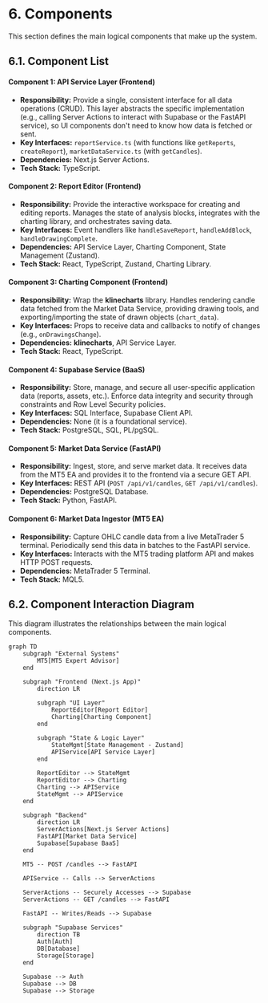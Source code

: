 # 6. Components

This section defines the main logical components that make up the system.

## 6.1. Component List

#### Component 1: API Service Layer (Frontend)
*   **Responsibility:** Provide a single, consistent interface for all data operations (CRUD). This layer abstracts the specific implementation (e.g., calling Server Actions to interact with Supabase or the FastAPI service), so UI components don't need to know how data is fetched or sent.
*   **Key Interfaces:** `reportService.ts` (with functions like `getReports`, `createReport`), `marketDataService.ts` (with `getCandles`).
*   **Dependencies:** Next.js Server Actions.
*   **Tech Stack:** TypeScript.

#### Component 2: Report Editor (Frontend)
*   **Responsibility:** Provide the interactive workspace for creating and editing reports. Manages the state of analysis blocks, integrates with the charting library, and orchestrates saving data.
*   **Key Interfaces:** Event handlers like `handleSaveReport`, `handleAddBlock`, `handleDrawingComplete`.
*   **Dependencies:** API Service Layer, Charting Component, State Management (Zustand).
*   **Tech Stack:** React, TypeScript, Zustand, Charting Library.

#### Component 3: Charting Component (Frontend)
*   **Responsibility:** Wrap the **klinecharts** library. Handles rendering candle data fetched from the Market Data Service, providing drawing tools, and exporting/importing the state of drawn objects (`chart_data`).
*   **Key Interfaces:** Props to receive data and callbacks to notify of changes (e.g., `onDrawingsChange`).
*   **Dependencies:** **klinecharts**, API Service Layer.
*   **Tech Stack:** React, TypeScript.

#### Component 4: Supabase Service (BaaS)
*   **Responsibility:** Store, manage, and secure all user-specific application data (reports, assets, etc.). Enforce data integrity and security through constraints and Row Level Security policies.
*   **Key Interfaces:** SQL Interface, Supabase Client API.
*   **Dependencies:** None (it is a foundational service).
*   **Tech Stack:** PostgreSQL, SQL, PL/pgSQL.

#### Component 5: Market Data Service (FastAPI)
*   **Responsibility:** Ingest, store, and serve market data. It receives data from the MT5 EA and provides it to the frontend via a secure GET API.
*   **Key Interfaces:** REST API (`POST /api/v1/candles`, `GET /api/v1/candles`).
*   **Dependencies:** PostgreSQL Database.
*   **Tech Stack:** Python, FastAPI.

#### Component 6: Market Data Ingestor (MT5 EA)
*   **Responsibility:** Capture OHLC candle data from a live MetaTrader 5 terminal. Periodically send this data in batches to the FastAPI service.
*   **Key Interfaces:** Interacts with the MT5 trading platform API and makes HTTP POST requests.
*   **Dependencies:** MetaTrader 5 Terminal.
*   **Tech Stack:** MQL5.

## 6.2. Component Interaction Diagram

This diagram illustrates the relationships between the main logical components.

```mermaid
graph TD
    subgraph "External Systems"
        MT5[MT5 Expert Advisor]
    end

    subgraph "Frontend (Next.js App)"
        direction LR
        
        subgraph "UI Layer"
            ReportEditor[Report Editor]
            Charting[Charting Component]
        end

        subgraph "State & Logic Layer"
            StateMgmt[State Management - Zustand]
            APIService[API Service Layer]
        end

        ReportEditor --> StateMgmt
        ReportEditor --> Charting
        Charting --> APIService
        StateMgmt --> APIService
    end

    subgraph "Backend"
        direction LR
        ServerActions[Next.js Server Actions]
        FastAPI[Market Data Service]
        Supabase[Supabase BaaS]
    end
    
    MT5 -- POST /candles --> FastAPI

    APIService -- Calls --> ServerActions
    
    ServerActions -- Securely Accesses --> Supabase
    ServerActions -- GET /candles --> FastAPI

    FastAPI -- Writes/Reads --> Supabase

    subgraph "Supabase Services"
        direction TB
        Auth[Auth]
        DB[Database]
        Storage[Storage]
    end

    Supabase --> Auth
    Supabase --> DB
    Supabase --> Storage
```


